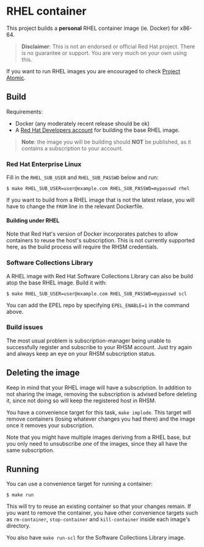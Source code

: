# RHEL container

This project builds a **personal** RHEL container image (ie. Docker) for x86-64.

> **Disclaimer**: This is not an endorsed or official Red Hat project. There is
> no guarantee or support. You are very much on your own using this.

If you want to run RHEL images you are encouraged to check [Project
Atomic](https://www.projectatomic.io/).

## Build

Requirements:

  * Docker (any moderately recent release should be ok)
  * A [Red Hat Developers account](https://developers.redhat.com/) for building
    the base RHEL image.

> **Note**: the image you will be building should **NOT** be published, as it contains a subscription to your account.

### Red Hat Enterprise Linux

Fill in the `RHEL_SUB_USER` and `RHEL_SUB_PASSWD` below and run:

```shell
$ make RHEL_SUB_USER=user@example.com RHEL_SUB_PASSWD=mypasswd rhel
```

If you want to build from a RHEL image that is not the latest relase, you will
have to change the `FROM` line in the relevant Dockerfile.

#### Building under RHEL

Note that Red Hat's version of Docker incorporates patches to allow containers
to reuse the host's subscription. This is not currently supported here, as the
build process will require the RHSM credentials.

### Software Collections Library

A RHEL image with Red Hat Software Collections Library can also be build atop
the base RHEL image. Build it with:

```shell
$ make RHEL_SUB_USER=user@example.com RHEL_SUB_PASSWD=mypasswd scl
```

You can add the EPEL repo by specifying `EPEL_ENABLE=1` in the command above.

### Build issues

The most usual problem is subscription-manager being unable to successfully
register and subscribe to your RHSM account. Just try again and always keep an
eye on your RHSM subscription status.

## Deleting the image

Keep in mind that your RHEL image will have a subscription. In addition to not
sharing the image, removing the subscription is advised before deleting it,
since not doing so will keep the registered host in RHSM.

You have a convenience target for this task, `make implode`. This target will
remove containers (losing whatever changes you had there) and the image once it
removes your subscription.

Note that you might have multiple images deriving from a RHEL base, but you only
need to unsubscribe _one_ of the images, since they all have the same
subscription.

## Running

You can use a convenience target for running a container:

```shell
$ make run
```

This will try to reuse an existing container so that your changes remain. If you
want to remove the container, you have other convenience targets such as
`rm-container`, `stop-container` and `kill-container` inside each image's
directory.

You also have `make run-scl` for the Software Collections Library image.
